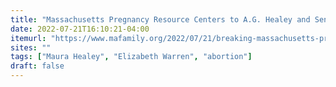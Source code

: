 ```yaml
---
title: "Massachusetts Pregnancy Resource Centers to A.G. Healey and Senator Warren, 'Please Come and See Who We Are and What We Do.'"
date: 2022-07-21T16:10:21-04:00
itemurl: "https://www.mafamily.org/2022/07/21/breaking-massachusetts-pregnancy-resource-centers-invite-senator-warren-to-visit-and-find-out-what-they-really-do/"
sites: ""
tags: ["Maura Healey", "Elizabeth Warren", "abortion"]
draft: false
---
```


